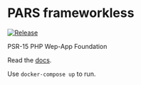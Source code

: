 # PARS frameworkless
[![Release](https://github.com/robertkleinschuster/pars/actions/workflows/release.yml/badge.svg)](https://github.com/robertkleinschuster/pars/actions/workflows/release.yml)

PSR-15 PHP Wep-App Foundation

Read the [docs](https://robertkleinschuster.github.io/pars/).

Use `docker-compose up` to run.
